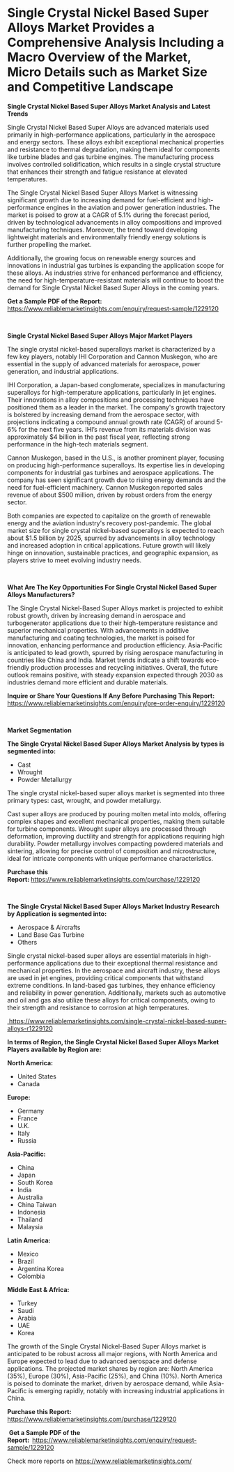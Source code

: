 <p><h1>Single Crystal Nickel Based Super Alloys Market Provides a Comprehensive Analysis Including a Macro Overview of the Market, Micro Details such as Market Size and Competitive Landscape</h1></p><p><strong>Single Crystal Nickel Based Super Alloys Market Analysis and Latest Trends</strong></p>
<p><p>Single Crystal Nickel Based Super Alloys are advanced materials used primarily in high-performance applications, particularly in the aerospace and energy sectors. These alloys exhibit exceptional mechanical properties and resistance to thermal degradation, making them ideal for components like turbine blades and gas turbine engines. The manufacturing process involves controlled solidification, which results in a single crystal structure that enhances their strength and fatigue resistance at elevated temperatures.</p><p>The Single Crystal Nickel Based Super Alloys Market is witnessing significant growth due to increasing demand for fuel-efficient and high-performance engines in the aviation and power generation industries. The market is poised to grow at a CAGR of 5.1% during the forecast period, driven by technological advancements in alloy compositions and improved manufacturing techniques. Moreover, the trend toward developing lightweight materials and environmentally friendly energy solutions is further propelling the market.</p><p>Additionally, the growing focus on renewable energy sources and innovations in industrial gas turbines is expanding the application scope for these alloys. As industries strive for enhanced performance and efficiency, the need for high-temperature-resistant materials will continue to boost the demand for Single Crystal Nickel Based Super Alloys in the coming years.</p></p>
<p><strong>Get a Sample PDF of the Report:&nbsp;</strong> <a href="https://www.reliablemarketinsights.com/enquiry/request-sample/1229120?utm_campaign=2531&utm_medium=2&utm_source=Github&utm_content=ia&utm_term=26032025&utm_id=single-crystal-nickel-based-super-alloys">https://www.reliablemarketinsights.com/enquiry/request-sample/1229120</a></p>
<p>&nbsp;</p>
<p><strong>Single Crystal Nickel Based Super Alloys Major Market Players</strong></p>
<p><p>The single crystal nickel-based superalloys market is characterized by a few key players, notably IHI Corporation and Cannon Muskegon, who are essential in the supply of advanced materials for aerospace, power generation, and industrial applications.</p><p>IHI Corporation, a Japan-based conglomerate, specializes in manufacturing superalloys for high-temperature applications, particularly in jet engines. Their innovations in alloy compositions and processing techniques have positioned them as a leader in the market. The company's growth trajectory is bolstered by increasing demand from the aerospace sector, with projections indicating a compound annual growth rate (CAGR) of around 5-6% for the next five years. IHI’s revenue from its materials division was approximately $4 billion in the past fiscal year, reflecting strong performance in the high-tech materials segment.</p><p>Cannon Muskegon, based in the U.S., is another prominent player, focusing on producing high-performance superalloys. Its expertise lies in developing components for industrial gas turbines and aerospace applications. The company has seen significant growth due to rising energy demands and the need for fuel-efficient machinery. Cannon Muskegon reported sales revenue of about $500 million, driven by robust orders from the energy sector.</p><p>Both companies are expected to capitalize on the growth of renewable energy and the aviation industry's recovery post-pandemic. The global market size for single crystal nickel-based superalloys is expected to reach about $1.5 billion by 2025, spurred by advancements in alloy technology and increased adoption in critical applications. Future growth will likely hinge on innovation, sustainable practices, and geographic expansion, as players strive to meet evolving industry needs.</p></p>
<p>&nbsp;</p>
<p><strong>What Are The Key Opportunities For Single Crystal Nickel Based Super Alloys Manufacturers?</strong></p>
<p><p>The Single Crystal Nickel-Based Super Alloys market is projected to exhibit robust growth, driven by increasing demand in aerospace and turbogenerator applications due to their high-temperature resistance and superior mechanical properties. With advancements in additive manufacturing and coating technologies, the market is poised for innovation, enhancing performance and production efficiency. Asia-Pacific is anticipated to lead growth, spurred by rising aerospace manufacturing in countries like China and India. Market trends indicate a shift towards eco-friendly production processes and recycling initiatives. Overall, the future outlook remains positive, with steady expansion expected through 2030 as industries demand more efficient and durable materials.</p></p>
<p><strong>Inquire or Share Your Questions If Any Before Purchasing This Report:</strong> <a href="https://www.reliablemarketinsights.com/enquiry/pre-order-enquiry/1229120?utm_campaign=2531&utm_medium=2&utm_source=Github&utm_content=ia&utm_term=26032025&utm_id=single-crystal-nickel-based-super-alloys">https://www.reliablemarketinsights.com/enquiry/pre-order-enquiry/1229120</a></p>
<p>&nbsp;</p>
<p><strong>Market Segmentation</strong></p>
<p><strong>The Single Crystal Nickel Based Super Alloys Market Analysis by types is segmented into:</strong></p>
<p><ul><li>Cast</li><li>Wrought</li><li>Powder Metallurgy</li></ul></p>
<p><p>The single crystal nickel-based super alloys market is segmented into three primary types: cast, wrought, and powder metallurgy. </p><p>Cast super alloys are produced by pouring molten metal into molds, offering complex shapes and excellent mechanical properties, making them suitable for turbine components. Wrought super alloys are processed through deformation, improving ductility and strength for applications requiring high durability. Powder metallurgy involves compacting powdered materials and sintering, allowing for precise control of composition and microstructure, ideal for intricate components with unique performance characteristics.</p></p>
<p><strong>Purchase this Report:&nbsp;</strong><a href="https://www.reliablemarketinsights.com/purchase/1229120?utm_campaign=2531&utm_medium=2&utm_source=Github&utm_content=ia&utm_term=26032025&utm_id=single-crystal-nickel-based-super-alloys">https://www.reliablemarketinsights.com/purchase/1229120</a></p>
<p>&nbsp;</p>
<p><strong>The Single Crystal Nickel Based Super Alloys Market Industry Research by Application is segmented into:</strong></p>
<p><ul><li>Aerospace & Aircrafts</li><li>Land Base Gas Turbine</li><li>Others</li></ul></p>
<p><p>Single crystal nickel-based super alloys are essential materials in high-performance applications due to their exceptional thermal resistance and mechanical properties. In the aerospace and aircraft industry, these alloys are used in jet engines, providing critical components that withstand extreme conditions. In land-based gas turbines, they enhance efficiency and reliability in power generation. Additionally, markets such as automotive and oil and gas also utilize these alloys for critical components, owing to their strength and resistance to corrosion at high temperatures.</p></p>
<p><a href="https://www.reliablemarketinsights.com/single-crystal-nickel-based-super-alloys-r1229120?utm_campaign=2531&utm_medium=2&utm_source=Github&utm_content=ia&utm_term=26032025&utm_id=single-crystal-nickel-based-super-alloys">&nbsp;https://www.reliablemarketinsights.com/single-crystal-nickel-based-super-alloys-r1229120</a></p>
<p><strong>In terms of Region, the Single Crystal Nickel Based Super Alloys Market Players available by Region are:</strong></p>
<p>
    <p> <strong> North America: </strong>
        <ul>
            <li>United States</li>
            <li>Canada</li>
        </ul>
        </p> 
    <p> <strong> Europe: </strong>
        <ul>
            <li>Germany</li>
            <li>France</li>
            <li>U.K.</li>
            <li>Italy</li>
            <li>Russia</li>
        </ul>
        </p> 
    <p> <strong> Asia-Pacific: </strong>
        <ul>
            <li>China</li>
            <li>Japan</li>
            <li>South Korea</li>
            <li>India</li>
            <li>Australia</li>
            <li>China Taiwan</li>
            <li>Indonesia</li>
            <li>Thailand</li>
            <li>Malaysia</li>
        </ul>
        </p> 
    <p> <strong> Latin America: </strong>
        <ul>
            <li>Mexico</li>
            <li>Brazil</li>
            <li>Argentina Korea</li>
            <li>Colombia</li>
        </ul>
        </p> 
    <p> <strong> Middle East & Africa: </strong>
        <ul>
            <li>Turkey</li>
            <li>Saudi</li>
            <li>Arabia</li>
            <li>UAE</li>
            <li>Korea</li>
        </ul>
    </p>
    </p>
<p><p>The growth of the Single Crystal Nickel-Based Super Alloys market is anticipated to be robust across all major regions, with North America and Europe expected to lead due to advanced aerospace and defense applications. The projected market shares by region are: North America (35%), Europe (30%), Asia-Pacific (25%), and China (10%). North America is poised to dominate the market, driven by aerospace demand, while Asia-Pacific is emerging rapidly, notably with increasing industrial applications in China.</p></p>
<p><strong>Purchase this Report: </strong><a href="https://www.reliablemarketinsights.com/purchase/1229120?utm_campaign=2531&utm_medium=2&utm_source=Github&utm_content=ia&utm_term=26032025&utm_id=single-crystal-nickel-based-super-alloys">https://www.reliablemarketinsights.com/purchase/1229120</a></p>
<p>&nbsp;<strong>Get a Sample PDF of the Report:&nbsp;&nbsp;</strong><a href="https://www.reliablemarketinsights.com/enquiry/request-sample/1229120?utm_campaign=2531&utm_medium=2&utm_source=Github&utm_content=ia&utm_term=26032025&utm_id=single-crystal-nickel-based-super-alloys">https://www.reliablemarketinsights.com/enquiry/request-sample/1229120</a></p>
<p><strong></strong></p>
<p>Check more reports on <a href="https://www.reliablemarketinsights.com/?utm_campaign=2531&utm_medium=2&utm_source=Github&utm_content=ia&utm_term=26032025&utm_id=single-crystal-nickel-based-super-alloys">https://www.reliablemarketinsights.com/</a></p>